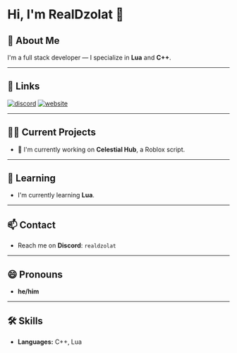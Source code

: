 # Hi, I'm RealDzolat 👋

## 🚀 About Me

I'm a full stack developer — I specialize in **Lua** and **C++**.

---

## 🔗 Links

[![discord](https://img.shields.io/badge/discord-5865F2?style=for-the-badge&logo=discord&logoColor=white)](https://discord.gg/6UmV8Mz5nS)
[![website](https://img.shields.io/badge/website-000000?style=for-the-badge&logo=google-chrome&logoColor=white)](https://celestialcore.cc)

---

## 👨‍💻 Current Projects

- 🔭 I'm currently working on **Celestial Hub**, a Roblox script.

---

## 🧠 Learning

- I'm currently learning  **Lua**.

---

## 📫 Contact

- Reach me on **Discord**: `realdzolat`

---

## 😄 Pronouns

- **he/him**

---

## 🛠 Skills

- **Languages:** C++, Lua  
